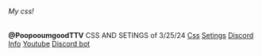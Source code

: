###### My css!
**@PoopooumgoodTTV**
CSS AND SETINGS of 3/25/24
[Css](https://poopooumgoodttv.github.io/.css/)
[Setings](https://raw.githubusercontent.com/PoopooumgoodTTV/.css/main/message.txt)
[Discord](https://discord.gg/YDkUpGXb9G)
[Info](guns.lol/PoopooumgoodTTV)
[Youtube](https://Youtube.com/@PoopooumgoodTTV-Official)
[Discord bot](https://discord.com/oauth2/authorize?client_id=1194770094715310193)
